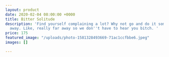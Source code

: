 ```yaml
---
layout: product
date: 2020-02-04 08:00:00 +0000
title: Bitter Solitude
description: 'Find yourself complaining a lot? Why not go and do it somewhere far
  away. Like, really far away so we don''t have to hear you bitch. '
price: 175
featured_image: "/uploads/photo-1581328493669-71ac1ccfbbe6.jpeg"
images: []

---
```

